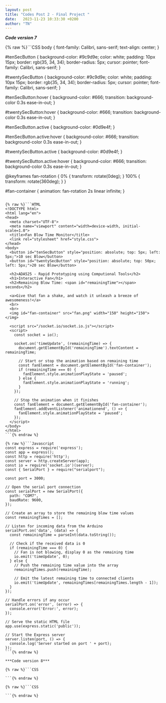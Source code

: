 ```yaml
---
layout: post
title: "Codes Post 2 - Final Project "
date:   2023-11-23 10:33:30 +0200
author: "TN"
---
```


***Code version 7***

{% raw %}```CSS
body {
    font-family: Calibri, sans-serif;
    text-align: center;
  }

  #tenSecButton {
    background-color: #9c9d9e;
    color: white;
    padding: 10px 15px;
    border: rgb(35, 34, 34);
    border-radius: 5px;
    cursor: pointer;
    font-family: Calibri, sans-serif;
  }

  #twentySecButton {
    background-color: #9c9d9e;
    color: white;
    padding: 10px 15px;
    border: rgb(35, 34, 34);
    border-radius: 5px;
    cursor: pointer;
    font-family: Calibri, sans-serif;
  }

  #tenSecButton:hover {
    background-color: #666;
    transition: background-color 0.3s ease-in-out;
  }
  
  #twentySecButton:hover {
    background-color: #666;
    transition: background-color 0.3s ease-in-out;
  }

  #tenSecButton.active {
    background-color: #0d9e4f;
  }

  #tenSecButton.active:hover {
    background-color: #666;
    transition: background-color 0.3s ease-in-out;
  }
  
  #twentySecButton.active {
    background-color: #0d9e4f;
  }

  #twentySecButton.active:hover {
    background-color: #666;
    transition: background-color 0.3s ease-in-out;
  }

  @keyframes fan-rotation {
    0% {
      transform: rotate(0deg);
    }
    100% {
      transform: rotate(360deg);
    }
  }


  
  #fan-container {
    animation: fan-rotation 2s linear infinite;
  }
```{% endraw %}

{% raw %}```HTML
<!DOCTYPE html>
<html lang="en">
<head>
  <meta charset="UTF-8">
  <meta name="viewport" content="width=device-width, initial-scale=1.0">
  <title>Fan Blow Time Monitor</title>
  <link rel="stylesheet" href="style.css">
</head>
<body>
  <button id="tenSecButton" style="position: absolute; top: 5px; left: 5px;">10 sec Blow</button>
  <button id="twentySecButton" style="position: absolute; top: 50px; left: 5px;">20 sec Blow</button>

  <h2>ADA525 - Rapid Prototyping using Computional Tools</h2>
  <h1>Interactive Fan</h1>
  <h2>Remaining Blow Time: <span id="remainingTime"></span> seconds</h2>

  <a>Give that fan a shake, and watch it unleash a breeze of awesomeness!</a>
  <br>
  <br>
  <img id="fan-container" src="fan.png" width="150" height="150"></img>

  <script src="/socket.io/socket.io.js"></script>
  <script>
    const socket = io();

    socket.on('timeUpdate', (remainingTime) => {
      document.getElementById('remainingTime').textContent = remainingTime;

      // Start or stop the animation based on remaining time
      const fanElement = document.getElementById('fan-container');
      if (remainingTime === 0) {
        fanElement.style.animationPlayState = 'paused';
      } else {
        fanElement.style.animationPlayState = 'running';
      }
    });

    // Stop the animation when it finishes
    const fanElement = document.getElementById('fan-container');
    fanElement.addEventListener('animationend', () => {
      fanElement.style.animationPlayState = 'paused';
    });
  </script>
</body>
</html>
```{% endraw %}

{% raw %}```Javascript
const express = require('express');
const app = express();
const http = require('http');
const server = http.createServer(app);
const io = require('socket.io')(server);
const { SerialPort } = require("serialport");

const port = 3000;

// Open the serial port connection
const serialPort = new SerialPort({
  path: "COM7",
  baudRate: 9600,
});

// Create an array to store the remaining blow time values
const remainingTimes = [];

// Listen for incoming data from the Arduino
serialPort.on('data', (data) => {
  const remainingTime = parseInt(data.toString());

  // Check if the received data is 0
  if (remainingTime === 0) {
    // Fan is not blowing, display 0 as the remaining time
    io.emit('timeUpdate', 0);
  } else {
    // Push the remaining time value into the array
    remainingTimes.push(remainingTime);

    // Emit the latest remaining time to connected clients
    io.emit('timeUpdate', remainingTimes[remainingTimes.length - 1]);
  }
});

// Handle errors if any occur
serialPort.on('error', (error) => {
  console.error('Error:', error);
});

// Serve the static HTML file
app.use(express.static('public'));

// Start the Express server
server.listen(port, () => {
  console.log('Server started on port ' + port);
});
```{% endraw %}

***Code version 8***

{% raw %}```CSS

```{% endraw %}

{% raw %}```CSS

```{% endraw %}